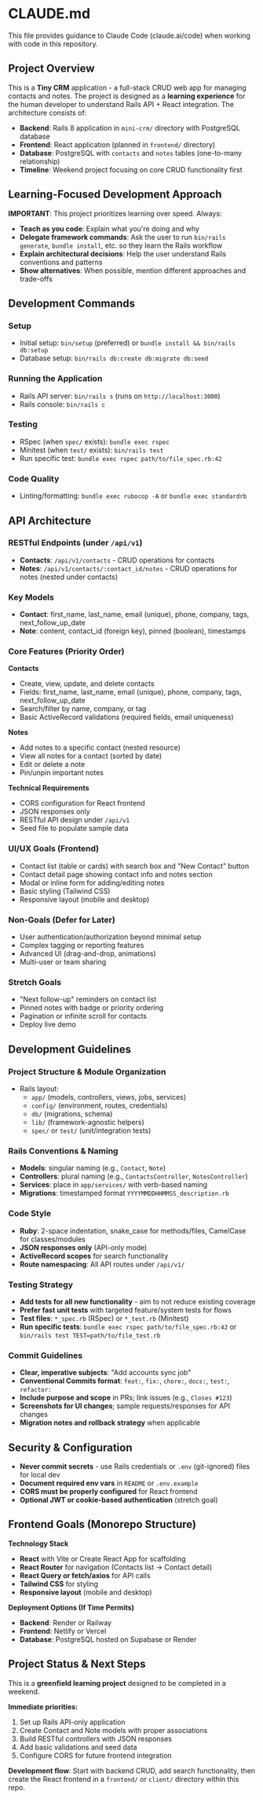 # CLAUDE.md

This file provides guidance to Claude Code (claude.ai/code) when working with code in this repository.

## Project Overview

This is a **Tiny CRM** application - a full-stack CRUD web app for managing contacts and notes. The project is designed as a **learning experience** for the human developer to understand Rails API + React integration. The architecture consists of:

- **Backend**: Rails 8 application in `mini-crm/` directory with PostgreSQL database
- **Frontend**: React application (planned in `frontend/` directory)
- **Database**: PostgreSQL with `contacts` and `notes` tables (one-to-many relationship)
- **Timeline**: Weekend project focusing on core CRUD functionality first

## Learning-Focused Development Approach

**IMPORTANT**: This project prioritizes learning over speed. Always:
- **Teach as you code**: Explain what you're doing and why
- **Delegate framework commands**: Ask the user to run `bin/rails generate`, `bundle install`, etc. so they learn the Rails workflow
- **Explain architectural decisions**: Help the user understand Rails conventions and patterns
- **Show alternatives**: When possible, mention different approaches and trade-offs

## Development Commands

### Setup

- Initial setup: `bin/setup` (preferred) or `bundle install && bin/rails db:setup`
- Database setup: `bin/rails db:create db:migrate db:seed`

### Running the Application

- Rails API server: `bin/rails s` (runs on `http://localhost:3000`)
- Rails console: `bin/rails c`

### Testing

- RSpec (when `spec/` exists): `bundle exec rspec`
- Minitest (when `test/` exists): `bin/rails test`
- Run specific test: `bundle exec rspec path/to/file_spec.rb:42`

### Code Quality

- Linting/formatting: `bundle exec rubocop -A` or `bundle exec standardrb`

## API Architecture

### RESTful Endpoints (under `/api/v1`)

- **Contacts**: `/api/v1/contacts` - CRUD operations for contacts
- **Notes**: `/api/v1/contacts/:contact_id/notes` - CRUD operations for notes (nested under contacts)

### Key Models

- **Contact**: first_name, last_name, email (unique), phone, company, tags, next_follow_up_date
- **Note**: content, contact_id (foreign key), pinned (boolean), timestamps

### Core Features (Priority Order)

**Contacts**
- Create, view, update, and delete contacts
- Fields: first_name, last_name, email (unique), phone, company, tags, next_follow_up_date
- Search/filter by name, company, or tag
- Basic ActiveRecord validations (required fields, email uniqueness)

**Notes**
- Add notes to a specific contact (nested resource)
- View all notes for a contact (sorted by date)
- Edit or delete a note
- Pin/unpin important notes

**Technical Requirements**
- CORS configuration for React frontend
- JSON responses only
- RESTful API design under `/api/v1`
- Seed file to populate sample data

### UI/UX Goals (Frontend)
- Contact list (table or cards) with search box and "New Contact" button
- Contact detail page showing contact info and notes section
- Modal or inline form for adding/editing notes
- Basic styling (Tailwind CSS)
- Responsive layout (mobile and desktop)

### Non-Goals (Defer for Later)
- User authentication/authorization beyond minimal setup
- Complex tagging or reporting features
- Advanced UI (drag-and-drop, animations)
- Multi-user or team sharing

### Stretch Goals
- "Next follow-up" reminders on contact list
- Pinned notes with badge or priority ordering
- Pagination or infinite scroll for contacts
- Deploy live demo

## Development Guidelines

### Project Structure & Module Organization
- Rails layout:
  - `app/` (models, controllers, views, jobs, services)
  - `config/` (environment, routes, credentials)
  - `db/` (migrations, schema)
  - `lib/` (framework-agnostic helpers)
  - `spec/` or `test/` (unit/integration tests)

### Rails Conventions & Naming
- **Models**: singular naming (e.g., `Contact`, `Note`)
- **Controllers**: plural naming (e.g., `ContactsController`, `NotesController`)
- **Services**: place in `app/services/` with verb-based naming
- **Migrations**: timestamped format `YYYYMMDDHHMMSS_description.rb`

### Code Style
- **Ruby**: 2-space indentation, snake_case for methods/files, CamelCase for classes/modules
- **JSON responses only** (API-only mode)
- **ActiveRecord scopes** for search functionality
- **Route namespacing**: All API routes under `/api/v1/`

### Testing Strategy
- **Add tests for all new functionality** - aim to not reduce existing coverage
- **Prefer fast unit tests** with targeted feature/system tests for flows
- **Test files**: `*_spec.rb` (RSpec) or `*_test.rb` (Minitest)
- **Run specific tests**: `bundle exec rspec path/to/file_spec.rb:42` or `bin/rails test TEST=path/to/file_test.rb`

### Commit Guidelines
- **Clear, imperative subjects**: "Add accounts sync job"
- **Conventional Commits format**: `feat:`, `fix:`, `chore:`, `docs:`, `test:`, `refactor:`
- **Include purpose and scope** in PRs; link issues (e.g., `Closes #123`)
- **Screenshots for UI changes**; sample requests/responses for API changes
- **Migration notes and rollback strategy** when applicable

## Security & Configuration

- **Never commit secrets** - use Rails credentials or `.env` (git-ignored) files for local dev
- **Document required env vars** in `README` or `.env.example`
- **CORS must be properly configured** for React frontend
- **Optional JWT or cookie-based authentication** (stretch goal)

## Frontend Goals (Monorepo Structure)

**Technology Stack**
- **React** with Vite or Create React App for scaffolding
- **React Router** for navigation (Contacts list → Contact detail)
- **React Query or fetch/axios** for API calls
- **Tailwind CSS** for styling
- **Responsive layout** (mobile and desktop)

**Deployment Options (If Time Permits)**
- **Backend**: Render or Railway
- **Frontend**: Netlify or Vercel
- **Database**: PostgreSQL hosted on Supabase or Render

## Project Status & Next Steps

This is a **greenfield learning project** designed to be completed in a weekend.

**Immediate priorities:**
1. Set up Rails API-only application
2. Create Contact and Note models with proper associations
3. Build RESTful controllers with JSON responses
4. Add basic validations and seed data
5. Configure CORS for future frontend integration

**Development flow**: Start with backend CRUD, add search functionality, then create the React frontend in a `frontend/` or `client/` directory within this repo.
